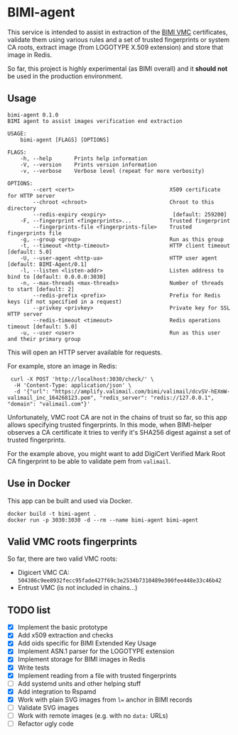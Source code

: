 # BIMI-agent

This service is intended to assist in extraction of the [BIMI VMC](https://bimigroup.org/verified-mark-certificates-vmc-and-bimi/)
certificates, validate them using various rules and  a set of trusted 
fingerprints or system CA roots, extract image (from LOGOTYPE X.509 extension) and
store that image in Redis.

So far, this project is highly experimental (as BIMI overall) and it **should not**
be used in the production environment.

## Usage

```commandline
bimi-agent 0.1.0
BIMI agent to assist images verification end extraction

USAGE:
    bimi-agent [FLAGS] [OPTIONS]

FLAGS:
    -h, --help       Prints help information
    -V, --version    Prints version information
    -v, --verbose    Verbose level (repeat for more verbosity)

OPTIONS:
        --cert <cert>                              X509 certificate for HTTP server
        --chroot <chroot>                          Chroot to this directory
        --redis-expiry <expiry>                     [default: 259200]
    -F, --fingerprint <fingerprints>...            Trusted fingerprint
        --fingerprints-file <fingerprints-file>    Trusted fingerprints file
    -g, --group <group>                            Run as this group
    -t, --timeout <http-timeout>                   HTTP client timeout [default: 5.0]
    -U, --user-agent <http-ua>                     HTTP user agent [default: BIMI-Agent/0.1]
    -l, --listen <listen-addr>                     Listen address to bind to [default: 0.0.0.0:3030]
    -n, --max-threads <max-threads>                Number of threads to start [default: 2]
        --redis-prefix <prefix>                    Prefix for Redis keys (if not specified in a request)
        --privkey <privkey>                        Private key for SSL HTTP server
        --redis-timeout <timeout>                  Redis operations timeout [default: 5.0]
    -u, --user <user>                              Run as this user and their primary group
```

This will open an HTTP server available for requests.

For example, store an image in Redis:

```commandline
 curl -X POST 'http://localhost:3030/check/' \
  -H 'Content-Type: application/json' \
  -d '{"url": "https://amplify.valimail.com/bimi/valimail/dcvSV-hEXmW-valimail_inc_164268123.pem", "redis_server": "redis://127.0.0.1", "domain": "valimail.com"}'
```

Unfortunately, VMC root CA are not in the chains of trust so far, so this app
allows specifying trusted fingerprints. In this mode, when BIMI-helper observes
a CA certificate it tries to verify it's SHA256 digest against a set of trusted
fingerprints.

For the example above, you might want to add DigiCert Verified Mark Root CA fingerprint
to be able to validate pem from `valimail`. 

## Use in Docker

This app can be built and used via Docker.

```commandline
docker build -t bimi-agent .
docker run -p 3030:3030 -d --rm --name bimi-agent bimi-agent
```

## Valid VMC roots fingerprints

So far, there are two valid VMC roots:
* Digicert VMC CA: `504386c9ee8932fecc95fade427f69c3e2534b7310489e300fee448e33c46b42`
* Entrust VMC (is not included in chains...)

## TODO list

- [x] Implement the basic prototype
- [x] Add x509 extraction and checks
- [x] Add oids specific for BIMI Extended Key Usage
- [x] Implement ASN.1 parser for the LOGOTYPE extension
- [x] Implement storage for BIMI images in Redis
- [x] Write tests
- [x] Implement reading from a file with trusted fingerprints
- [ ] Add systemd units and other helping stuff
- [x] Add integration to Rspamd
- [x] Work with plain SVG images from `l=` anchor in BIMI records
- [ ] Validate SVG images
- [ ] Work with remote images (e.g. with no `data:` URLs)
- [ ] Refactor ugly code
